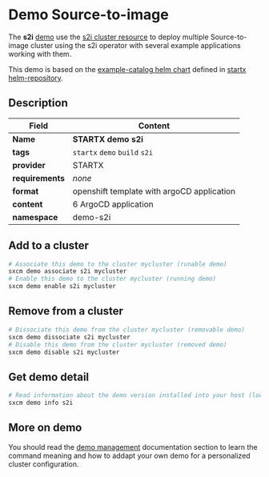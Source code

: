 # Demo Source-to-image

The **s2i** [demo](../../5-demos) use the [s2i cluster resource](../../resources/s2i) to deploy multiple Source-to-image cluster using the s2i operator with several example applications working with them.

This demo is based on the [example-catalog helm chart](https://helm-repository.readthedocs.io/en/latest/charts/example-catalog) defined in [startx helm-repository](https://helm-repository.readthedocs.io).

## Description

| Field            | Content                                    |
| ---------------- | ------------------------------------------ |
| **Name**         | **STARTX demo s2i**                        |
| **tags**         | `startx` `demo` `build` `s2i`              |
| **provider**     | STARTX                                     |
| **requirements** | _none_                                     |
| **format**       | openshift template with argoCD application |
| **content**      | 6 ArgoCD application                       |
| **namespace**    | demo-s2i                                   |

## Add to a cluster

```bash
# Associate this demo to the cluster mycluster (runable demo)
sxcm demo associate s2i mycluster
# Enable this demo to the cluster mycluster (running demo)
sxcm demo enable s2i mycluster
```

## Remove from a cluster

```bash
# Dissociate this demo from the cluster mycluster (removable demo)
sxcm demo dissociate s2i mycluster
# Disable this demo from the cluster mycluster (removed demo)
sxcm demo disable s2i mycluster
```

## Get demo detail

```bash
# Read information about the demo version installed into your host (local)
sxcm demo info s2i
```

## More on demo

You should read the [demo management](../../5-demos) documentation section to learn the command
meaning and how to addapt your own demo for a personalized cluster configuration.
